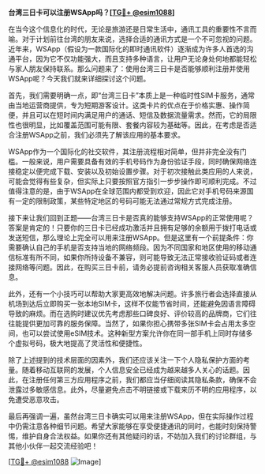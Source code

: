 **台湾三日卡可以注册WSApp吗？[[TG💪+ @esim1088](https://t.me/s/esim1088)]**

在当今这个信息化的时代，无论是旅游还是日常生活中，通讯工具的重要性不言而喻。对于计划前往台湾的朋友来说，选择合适的通讯方式是一个不可忽视的问题。近年来，WSApp（假设为一款国际化的即时通讯软件）逐渐成为许多人首选的沟通平台，因为它不仅功能强大，而且支持多种语言，让用户无论身处何地都能轻松与家人朋友保持联系。那么问题来了：使用台湾三日卡是否能够顺利注册并使用WSApp呢？今天我们就来详细探讨这个问题。

首先，我们需要明确一点，即“台湾三日卡”本质上是一种临时性SIM卡服务，通常由当地运营商提供，专为短期游客设计。这类卡片的优点在于价格实惠、操作简便，并且可以在短时间内满足用户的通话、短信及数据流量需求。然而，它的局限性也很明显，比如覆盖范围可能有限、套餐内容较为基础等。因此，在考虑是否适合注册WSApp之前，我们必须先了解该应用的基本要求。

WSApp作为一个国际化的社交软件，其注册流程相对简单，但并非完全没有门槛。一般来说，用户需要具备有效的手机号码作为身份验证手段，同时确保网络连接稳定以便完成下载、安装以及初始设置步骤。对于初次接触此类应用的人来说，可能会觉得有些复杂，但实际上只要按照官方指引一步步操作即可顺利完成。不过值得注意的是，由于WSApp在全球范围内都受到欢迎，因此它对手机号码来源国有一定的限制政策，某些特定地区的号码可能无法通过常规方式完成注册。

接下来让我们回到正题——台湾三日卡是否真的能够支持WSApp的正常使用呢？答案是肯定的！只要你的三日卡已经成功激活并且拥有足够的余额用于拨打电话或发送短信，那么理论上完全可以用来注册WSApp。但是这里有一个前提条件：你需要确认自己的手机是否支持当地的网络频段。因为不同国家和地区使用的移动通信标准有所不同，如果你所持设备不兼容，则可能导致无法正常接收验证码或者连接网络等问题。因此，在购买三日卡前，请务必提前咨询相关客服人员获取准确信息。

此外，还有一个小技巧可以帮助大家更高效地解决问题。许多旅行者会选择直接从机场到达后立即购买一张本地SIM卡，这样不仅能节省时间，还能避免因语言障碍导致的麻烦。而在选购时建议优先考虑那些口碑良好、评价较高的品牌商，它们往往能提供更加可靠的服务保障。当然了，如果你担心携带多张SIM卡会占用太多空间，也可以尝试使用eSIM技术。这种新型方案允许你在同一部手机上同时存储多个虚拟号码，极大地提高了灵活性和便捷性。

除了上述提到的技术层面的因素外，我们还应该关注一下个人隐私保护方面的考量。随着移动互联网的发展，个人信息安全已经成为越来越多人关心的话题。因此，在注册任何第三方应用程序之前，我们都应当仔细阅读其隐私条款，确保不会泄露过多敏感信息。此外，尽量避免点击不明链接或下载来历不明的应用程序，以免遭受恶意攻击。

最后再强调一遍，虽然台湾三日卡确实可以用来注册WSApp，但在实际操作过程中仍需注意各种细节问题。希望大家能够在享受便捷通讯的同时，也能时刻保持警惕，维护自身合法权益。如果你还有其他疑问的话，不妨加入我们的讨论群组，与其他小伙伴一起交流经验吧！

[[TG💪+ @esim1088](https://t.me/s/esim1088) ![Image](https://i.postimg.cc/4NQfJmqS/Snipaste-2025-05-13-00-14-12.png)]